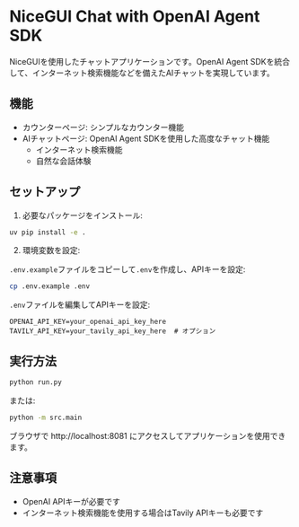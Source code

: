 # NiceGUI Chat with OpenAI Agent SDK

NiceGUIを使用したチャットアプリケーションです。OpenAI Agent SDKを統合して、インターネット検索機能などを備えたAIチャットを実現しています。

## 機能

- カウンターページ: シンプルなカウンター機能
- AIチャットページ: OpenAI Agent SDKを使用した高度なチャット機能
  - インターネット検索機能
  - 自然な会話体験

## セットアップ

1. 必要なパッケージをインストール:

```bash
uv pip install -e .
```

2. 環境変数を設定:

`.env.example`ファイルをコピーして`.env`を作成し、APIキーを設定:

```bash
cp .env.example .env
```

`.env`ファイルを編集してAPIキーを設定:
```
OPENAI_API_KEY=your_openai_api_key_here
TAVILY_API_KEY=your_tavily_api_key_here  # オプション
```

## 実行方法

```bash
python run.py
```

または:

```bash
python -m src.main
```

ブラウザで http://localhost:8081 にアクセスしてアプリケーションを使用できます。

## 注意事項

- OpenAI APIキーが必要です
- インターネット検索機能を使用する場合はTavily APIキーも必要です
